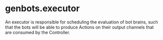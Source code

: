 # genbots.executor

An executor is responsible for scheduling the evaluation of bot brains, such that
the bots will be able to produce Actions on their output channels that are
consumed by the Controller.
